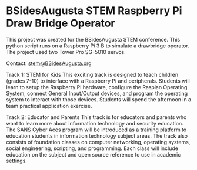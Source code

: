 # BSidesAugusta STEM Raspberry Pi Draw Bridge Operator
This project was created for the BSidesAugusta STEM conference.  This python script runs on a Raspberry Pi 3 B to simulate a drawbridge operator.  The project used two Tower Pro SG-5010 servos.

Contact: stem@BSidesAugusta.org

Track 1: STEM for Kids
   This exciting track is designed to teach children (grades 7-10) to interface with a Raspberry Pi and peripherals.  Students will learn to setup the Raspberry Pi hardware, configure the Raspian Operating System, connect General Input/Output devices, and program the operating system to interact with those devices.  Students will spend the afternoon in a team practical application exercise.

Track 2: Educator and Parents
  This track is for educators and parents who want to learn more about information technology and security education.  The SANS Cyber Aces program will be introduced as a training platform to education students in information technology subject areas.  The track also consists of foundation classes on computer networking, operating systems, social engineering, scripting, and programming.  Each class will include education on the subject and open source reference to use in academic settings.
